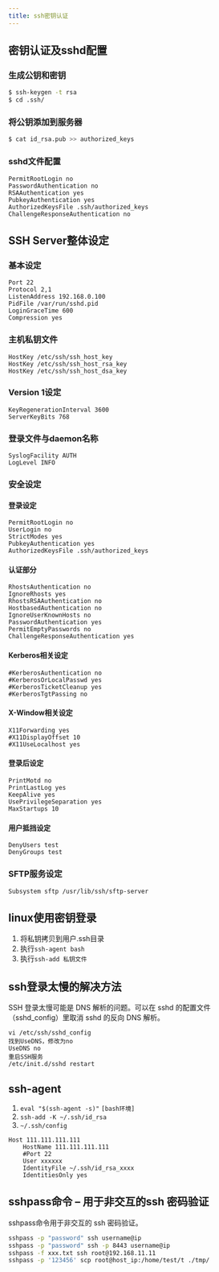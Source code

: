 ```yaml
---
title: ssh密钥认证
---
```


## 密钥认证及sshd配置

### 生成公钥和密钥

```bash
$ ssh-keygen -t rsa
$ cd .ssh/
```

### 将公钥添加到服务器

```bash
$ cat id_rsa.pub >> authorized_keys
```

### sshd文件配置

```plaintext
PermitRootLogin no
PasswordAuthentication no
RSAAuthentication yes
PubkeyAuthentication yes
AuthorizedKeysFile .ssh/authorized_keys
ChallengeResponseAuthentication no
```

## SSH Server整体设定

### 基本设定

```plaintext
Port 22
Protocol 2,1
ListenAddress 192.168.0.100
PidFile /var/run/sshd.pid
LoginGraceTime 600
Compression yes
```

### 主机私钥文件

```plaintext
HostKey /etc/ssh/ssh_host_key
HostKey /etc/ssh/ssh_host_rsa_key
HostKey /etc/ssh/ssh_host_dsa_key
```

### Version 1设定

```plaintext
KeyRegenerationInterval 3600
ServerKeyBits 768
```

### 登录文件与daemon名称

```plaintext
SyslogFacility AUTH
LogLevel INFO
```

### 安全设定

#### 登录设定

```plaintext
PermitRootLogin no
UserLogin no
StrictModes yes
PubkeyAuthentication yes
AuthorizedKeysFile .ssh/authorized_keys
```

#### 认证部分

```plaintext
RhostsAuthentication no
IgnoreRhosts yes
RhostsRSAAuthentication no
HostbasedAuthentication no
IgnoreUserKnownHosts no
PasswordAuthentication yes
PermitEmptyPasswords no
ChallengeResponseAuthentication yes
```

#### Kerberos相关设定

```plaintext
#KerberosAuthentication no
#KerberosOrLocalPasswd yes
#KerberosTicketCleanup yes
#KerberosTgtPassing no
```

#### X-Window相关设定

```plaintext
X11Forwarding yes
#X11DisplayOffset 10
#X11UseLocalhost yes
```

#### 登录后设定

```plaintext
PrintMotd no
PrintLastLog yes
KeepAlive yes
UsePrivilegeSeparation yes
MaxStartups 10
```

#### 用户抵挡设定

```plaintext
DenyUsers test
DenyGroups test
```

### SFTP服务设定

```plaintext
Subsystem sftp /usr/lib/ssh/sftp-server
```

## linux使用密钥登录

1. 将私钥拷贝到用户.ssh目录
2. 执行`ssh-agent bash`
3. 执行`ssh-add 私钥文件`

## ssh登录太慢的解决方法

SSH 登录太慢可能是 DNS 解析的问题。可以在 sshd 的配置文件（sshd_config）里取消 sshd 的反向 DNS 解析。

```plaintext
vi /etc/ssh/sshd_config
找到UseDNS，修改为no
UseDNS no
重启SSH服务
/etc/init.d/sshd restart
```

## ssh-agent

1. `eval "$(ssh-agent -s)"` `[bash环境]`
2. `ssh-add -K ~/.ssh/id_rsa`
3. `~/.ssh/config`

```plaintext
Host 111.111.111.111
    HostName 111.111.111.111
    #Port 22
    User xxxxxx
    IdentityFile ~/.ssh/id_rsa_xxxx
    IdentitiesOnly yes
```

## sshpass命令 – 用于非交互的ssh 密码验证

sshpass命令用于非交互的 ssh 密码验证。

```bash
sshpass -p "password" ssh username@ip
sshpass -p "password" ssh -p 8443 username@ip
sshpass -f xxx.txt ssh root@192.168.11.11
sshpass -p '123456' scp root@host_ip:/home/test/t ./tmp/
```